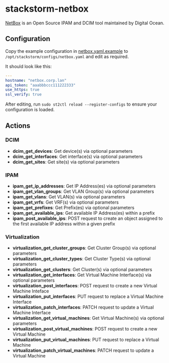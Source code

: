 # stackstorm-netbox

[NetBox](https://github.com/digitalocean/netbox) is an Open Source IPAM and DCIM tool
maintained by Digital Ocean.

## Configuration

Copy the example configuration in [netbox.yaml.example](./netbox.yaml.example)
to `/opt/stackstorm/configs/netbox.yaml` and edit as required.

It should look like this:

```yaml
---
hostname: "netbox.corp.lan"
api_token: "aaabbbccc111222333"
use_https: true
ssl_verify: true
```

After editing, run `sudo st2ctl reload --register-configs` to ensure your configuration
is loaded.

## Actions

### DCIM
- **dcim\_get\_devices**: Get device(s) via optional parameters
- **dcim\_get\_interfaces**: Get interface(s) via optional parameters
- **dcim\_get\_sites**: Get site(s) via optional parameters

### IPAM
- **ipam\_get\_ip\_addresses**: Get IP Address(es) via optional parameters
- **ipam\_get\_vlan\_groups**: Get VLAN Group(s) via optional parameters
- **ipam\_get\_vlans**: Get VLAN(s) via optional parameters
- **ipam\_get\_vrfs**: Get VRF(s) via optional parameters
- **ipam\_get\_prefixes**: Get Prefix(es) via optional parameters
- **ipam\_get\_available_ips**: Get available IP Address(es) within a prefix
- **ipam\_post\_available_ips**: POST request to create an object assigned to the first available IP address within a given prefix

### Virtualization
- **virtualization\_get\_cluster\_groups**: Get Cluster Group(s) via optional parameters
- **virtualization\_get\_cluster\_types**: Get Cluster Type(s) via optional parameters
- **virtualization\_get\_clusters**: Get Cluster(s) via optional parameters
- **virtualization\_get\_interfaces**: Get Virtual Machine Interface(s) via optional parameters
- **virtualization\_post\_interfaces**: POST request to create a new Virtual Machine Inteface
- **virtualization\_put\_interfaces**: PUT request to replace a Virtual Machine Interface
- **virtualization\_patch\_interfaces**: PATCH request to update a Virtual Machine Interface
- **virtualization\_get\_virtual_machines**: Get Virtual Machine(s) via optional parameters
- **virtualization\_post\_virtual_machines**: POST request to create a new Virtual Machine
- **virtualization\_put\_virtual_machines**: PUT request to replace a Virtual Machine
- **virtualization\_patch\_virtual_machines**: PATCH request to update a Virtual Machine
